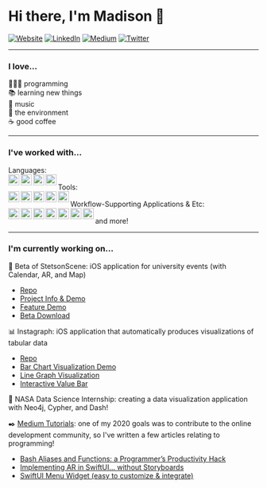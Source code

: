 # Hi there, I'm Madison 👋

<!---### Connect with me!
[🖥][website]
[<img align="left" alt="LinkedIn" width="22px" src="https://cdn.jsdelivr.net/npm/simple-icons@v3/icons/linkedin.svg" />][linkedin]
[<img align="left" alt="Medium" width="22px" src="https://cdn.jsdelivr.net/npm/simple-icons@v3/icons/medium.svg" />][medium]
[<img align="left" alt="Twitter" width="22px" src="https://cdn.jsdelivr.net/npm/simple-icons@v3/icons/twitter.svg" />][twitter]  --->

<!---[🖥][website] Website--->  
[![Website](https://img.shields.io/badge/website-%231ED760.svg?&style=for-the-badge&logoColor=white)](https://madisongipson.com)     [![LinkedIn](https://img.shields.io/badge/linkedin-%230077B5.svg?&style=for-the-badge&logo=linkedin&logoColor=white)](https://www.linkedin.com/in/mgip/)     [![Medium](https://img.shields.io/badge/medium-%2312100E.svg?&style=for-the-badge&logo=medium&logoColor=white)](https://medium.com/@mmgipson3)     [![Twitter](https://img.shields.io/badge/twitter-%231DA1F2.svg?&style=for-the-badge&logo=twitter&logoColor=white)](https://twitter.com/MadisonGipson4)

---

### I love...  
👩🏻‍💻 programming  
📚 learning new things  
🎹 music  
🌿 the environment  
☕️ good coffee   

---

### I've worked with...  
Languages:  
<img align="left" alt="Twitter" width="22px" src="https://cdn.jsdelivr.net/npm/simple-icons@v3/icons/swift.svg" />
<img align="left" alt="Twitter" width="22px" src="https://cdn.jsdelivr.net/npm/simple-icons@v3/icons/python.svg" />
<img align="left" alt="Twitter" width="22px" src="https://cdn.jsdelivr.net/npm/simple-icons@v3/icons/cplusplus.svg" />
<img align="left" alt="Twitter" width="22px" src="https://cdn.jsdelivr.net/npm/simple-icons@v3/icons/java.svg" />  
Tools:  
<img align="left" alt="Twitter" width="22px" src="https://cdn.jsdelivr.net/npm/simple-icons@v3/icons/dash.svg" />
<img align="left" alt="Twitter" width="22px" src="https://cdn.jsdelivr.net/npm/simple-icons@v3/icons/neo4j.svg" />
<img align="left" alt="Twitter" width="22px" src="https://cdn.jsdelivr.net/npm/simple-icons@v3/icons/firebase.svg" />
<img align="left" alt="Twitter" width="22px" src="https://cdn.jsdelivr.net/npm/simple-icons@v3/icons/postgresql.svg" />
<img align="left" alt="Twitter" width="22px" src="https://cdn.jsdelivr.net/npm/simple-icons@v3/icons/apachespark.svg" />  
Workflow-Supporting Applications & Etc:  
<img align="left" alt="Twitter" width="22px" src="https://cdn.jsdelivr.net/npm/simple-icons@v3/icons/xcode.svg" />
<img align="left" alt="Twitter" width="22px" src="https://cdn.jsdelivr.net/npm/simple-icons@v3/icons/visualstudiocode.svg" />
<img align="left" alt="Twitter" width="22px" src="https://cdn.jsdelivr.net/npm/simple-icons@v3/icons/jirasoftware.svg" />
<img align="left" alt="Twitter" width="22px" src="https://cdn.jsdelivr.net/npm/simple-icons@v3/icons/docker.svg" />
<img align="left" alt="Twitter" width="22px" src="https://cdn.jsdelivr.net/npm/simple-icons@v3/icons/git.svg" />
<img align="left" alt="Twitter" width="22px" src="https://cdn.jsdelivr.net/npm/simple-icons@v3/icons/subversion.svg" />
<img align="left" alt="Twitter" width="22px" src="https://cdn.jsdelivr.net/npm/simple-icons@v3/icons/linux.svg" />  
and more!

---

### I'm currently working on...  
📱 Beta of StetsonScene: iOS application for university events (with Calendar, AR, and Map)
- [Repo](https://github.com/ldhough/Stetson-Scene-Showcase)  
- [Project Info & Demo](https://www.youtube.com/watch?v=LQdyA4Y4_qM)  
- [Feature Demo](https://www.youtube.com/watch?v=Y0MAO182c0I)  
- [Beta Download](https://testflight.apple.com/join/KYifINaf)  

📊 Instagraph: iOS application that automatically produces visualizations of tabular data  
- [Repo](https://github.com/mgipson/Instagraph)  
- [Bar Chart Visualization Demo](https://www.youtube.com/watch?v=n56lA2_Rc4Y&feature=emb_logo)  
- [Line Graph Visualization](https://www.youtube.com/watch?v=WF4Gai-JpKY&feature=emb_logo)  
- [Interactive Value Bar](https://www.youtube.com/watch?v=pT0dG35hkLQ&feature=emb_logo)  

🚀 NASA Data Science Internship: creating a data visualization application with Neo4j, Cypher, and Dash!  

✒️ [Medium Tutorials](https://medium.com/@mmgipson3): one of my 2020 goals was to contribute to the online development community, so I've written a few articles relating to programming!  
- [Bash Aliases and Functions: a Programmer’s Productivity Hack](https://medium.com/dev-genius/bash-aliases-and-functions-a-programmers-productivity-hack-1027c65f37)  
- [Implementing AR in SwiftUI… without Storyboards](https://medium.com/dev-genius/implementing-ar-in-swiftui-without-storyboards-ec529ace7ab2)  
- [SwiftUI Menu Widget (easy to customize & integrate)](https://medium.com/dev-genius/swiftui-menu-widget-easy-to-customize-integrate-75a36f067d83)  
